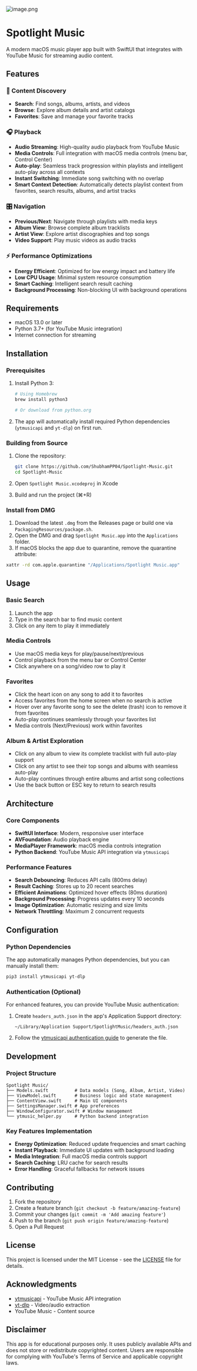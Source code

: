 ![image.png](./image.png)
# Spotlight Music

A modern macOS music player app built with SwiftUI that integrates with YouTube Music for streaming audio content.

## Features

### 🎵 Content Discovery
- **Search**: Find songs, albums, artists, and videos
- **Browse**: Explore album details and artist catalogs
- **Favorites**: Save and manage your favorite tracks

### 🎧 Playback
- **Audio Streaming**: High-quality audio playback from YouTube Music
- **Media Controls**: Full integration with macOS media controls (menu bar, Control Center)
- **Auto-play**: Seamless track progression within playlists and intelligent auto-play across all contexts
- **Instant Switching**: Immediate song switching with no overlap
- **Smart Context Detection**: Automatically detects playlist context from favorites, search results, albums, and artist tracks

### 🎛️ Navigation
- **Previous/Next**: Navigate through playlists with media keys
- **Album View**: Browse complete album tracklists
- **Artist View**: Explore artist discographies and top songs
- **Video Support**: Play music videos as audio tracks

### ⚡ Performance Optimizations
- **Energy Efficient**: Optimized for low energy impact and battery life
- **Low CPU Usage**: Minimal system resource consumption
- **Smart Caching**: Intelligent search result caching
- **Background Processing**: Non-blocking UI with background operations

## Requirements

- macOS 13.0 or later
- Python 3.7+ (for YouTube Music integration)
- Internet connection for streaming

## Installation

### Prerequisites
1. Install Python 3:
   ```bash
   # Using Homebrew
   brew install python3
   
   # Or download from python.org
   ```

2. The app will automatically install required Python dependencies (`ytmusicapi` and `yt-dlp`) on first run.

### Building from Source
1. Clone the repository:
   ```bash
   git clone https://github.com/ShubhamPP04/Spotlight-Music.git
   cd Spotlight-Music
   ```

2. Open `Spotlight Music.xcodeproj` in Xcode

3. Build and run the project (⌘+R)

### Install from DMG
1. Download the latest `.dmg` from the Releases page or build one via `PackagingResources/package.sh`.
2. Open the DMG and drag `Spotlight Music.app` into the `Applications` folder.
3. If macOS blocks the app due to quarantine, remove the quarantine attribute:

```bash
xattr -rd com.apple.quarantine "/Applications/Spotlight Music.app"
```

## Usage

### Basic Search
1. Launch the app
2. Type in the search bar to find music content
3. Click on any item to play it immediately

### Media Controls
- Use macOS media keys for play/pause/next/previous
- Control playback from the menu bar or Control Center
- Click anywhere on a song/video row to play it

### Favorites
- Click the heart icon on any song to add it to favorites
- Access favorites from the home screen when no search is active
- Hover over any favorite song to see the delete (trash) icon to remove it from favorites
- Auto-play continues seamlessly through your favorites list
- Media controls (Next/Previous) work within favorites

### Album & Artist Exploration
- Click on any album to view its complete tracklist with full auto-play support
- Click on any artist to see their top songs and albums with seamless auto-play
- Auto-play continues through entire albums and artist song collections
- Use the back button or ESC key to return to search results

## Architecture

### Core Components
- **SwiftUI Interface**: Modern, responsive user interface
- **AVFoundation**: Audio playback engine
- **MediaPlayer Framework**: macOS media controls integration
- **Python Backend**: YouTube Music API integration via `ytmusicapi`

### Performance Features
- **Search Debouncing**: Reduces API calls (800ms delay)
- **Result Caching**: Stores up to 20 recent searches
- **Efficient Animations**: Optimized hover effects (80ms duration)
- **Background Processing**: Progress updates every 10 seconds
- **Image Optimization**: Automatic resizing and size limits
- **Network Throttling**: Maximum 2 concurrent requests

## Configuration

### Python Dependencies
The app automatically manages Python dependencies, but you can manually install them:

```bash
pip3 install ytmusicapi yt-dlp
```

### Authentication (Optional)
For enhanced features, you can provide YouTube Music authentication:

1. Create `headers_auth.json` in the app's Application Support directory:
   ```
   ~/Library/Application Support/SpotlightMusic/headers_auth.json
   ```

2. Follow the [ytmusicapi authentication guide](https://ytmusicapi.readthedocs.io/en/stable/setup.html) to generate the file.

## Development

### Project Structure
```
Spotlight Music/
├── Models.swift          # Data models (Song, Album, Artist, Video)
├── ViewModel.swift       # Business logic and state management
├── ContentView.swift     # Main UI components
├── SettingsManager.swift # App preferences
├── WindowConfigurator.swift # Window management
└── ytmusic_helper.py     # Python backend integration
```

### Key Features Implementation
- **Energy Optimization**: Reduced update frequencies and smart caching
- **Instant Playback**: Immediate UI updates with background loading
- **Media Integration**: Full macOS media controls support
- **Search Caching**: LRU cache for search results
- **Error Handling**: Graceful fallbacks for network issues

## Contributing

1. Fork the repository
2. Create a feature branch (`git checkout -b feature/amazing-feature`)
3. Commit your changes (`git commit -m 'Add amazing feature'`)
4. Push to the branch (`git push origin feature/amazing-feature`)
5. Open a Pull Request

## License

This project is licensed under the MIT License - see the [LICENSE](LICENSE) file for details.

## Acknowledgments

- [ytmusicapi](https://github.com/sigma67/ytmusicapi) - YouTube Music API integration
- [yt-dlp](https://github.com/yt-dlp/yt-dlp) - Video/audio extraction
- YouTube Music - Content source

## Disclaimer

This app is for educational purposes only. It uses publicly available APIs and does not store or redistribute copyrighted content. Users are responsible for complying with YouTube's Terms of Service and applicable copyright laws.